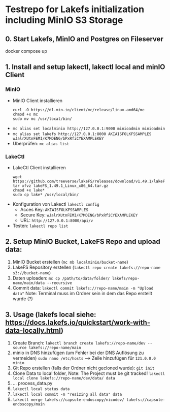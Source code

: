 # Testrepo for Lakefs initialization including MinIO S3 Storage

## 0. Start Lakefs, MinIO and Postgres on Fileserver
docker compose up

## 1. Install and setup lakectl, lakectl local and minIO Client

### MinIO
- MinIO Client installieren
    ```
    curl -O https://dl.min.io/client/mc/release/linux-amd64/mc 
    chmod +x mc 
    sudo mv mc /usr/local/bin/
    ```
- `mc alias set localminio http://127.0.0.1:9000 minioadmin minioadmin`
- `mc alias set lakefs http://127.0.0.1:8000 AKIAISFOLKFSSAMPLES wJalrXUtnFEMI/K7MDENG/bPxRfiCYEXAMPLEKEY`
- Überprüfen: `mc alias list`

### LakeCtl
- LakeCtl Client installieren
    ```
    wget https://github.com/treeverse/lakeFS/releases/download/v1.49.1/lakeFS_1.49.1_Linux_x86_64.tar.gz
    tar xfvz lakeFS_1.49.1_Linux_x86_64.tar.gz
	chmod +x lake*
    sudo cp lake* /usr/local/bin/
    ```
- Konfiguration von Lakectl `lakectl config`
    - Acces Key: `AKIAISFOLKFSSAMPLES`
    - Secure Key: `wJalrXUtnFEMI/K7MDENG/bPxRfiCYEXAMPLEKEY`
    - URL: `http://127.0.0.1:8000/api/v`
- Testen: `lakectl repo list`

## 2. Setup MinIO Bucket, LakeFS Repo and upload data: 
1. MinIO Bucket erstellen (`mc mb localminio/bucket-name`)
2. LakeFS Repository erstellen (`lakectl repo create lakefs://repo-name s3://bucket-name`)
3. Daten uploaden: `mc cp /path/to/data/folder/ lakefs/repo-name/main/data --recursive`
4. Commit data: `lakectl commit lakefs://repo-name/main -m "Upload data"`
Note: Terminal muss im Ordner sein in dem das Repo erstellt wurde (?)

## 3. Usage (lakefs local siehe: https://docs.lakefs.io/quickstart/work-with-data-locally.html)
1. Create Branch: `lakectl branch create lakefs://repo-name/dev --source lakefs://repo-name/main`
2. minio in DNS hinzufügen (um Fehler bei der DNS Auflösung zu vermeiden) `sudo nano /etc/hosts` --> Zeile hinzufügen für `121.0.0.0 minio`
3. Git Repo erstellen (falls der Ordner nicht gecloned wurde): `git init`
3. Clone Data to local folder, Note: The Project must be git tracked! `lakectl local clone lakefs://repo-name/dev/data/ data`
4. ... process_data.py
5. `lakectl local status data`
6. `lakectl local commit -m "resizing all data" data`
7. `lakectl merge lakefs://capsule-endoscopy/nicodev/ lakefs://capsule-endoscopy/main`